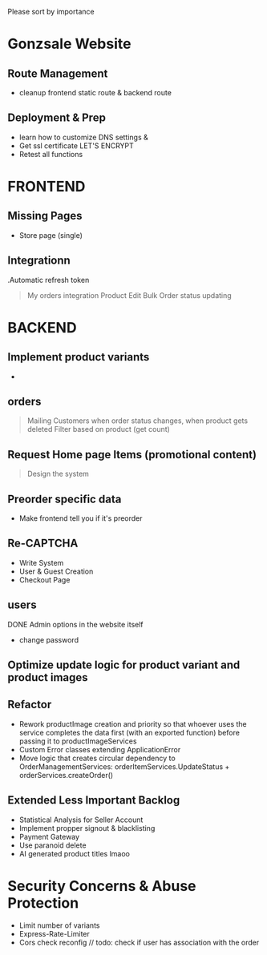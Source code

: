 Please sort by importance
# Gonzsale Website
## Route Management
- cleanup frontend static route & backend route

## Deployment & Prep
- learn how to customize DNS settings &
- Get ssl certificate LET'S ENCRYPT
- Retest all functions

# FRONTEND
## Missing Pages
- Store page (single)

## Integrationn
.Automatic refresh token
> My orders integration
> Product Edit
> Bulk Order status updating

# BACKEND
## Implement product variants
- 

## orders
> Mailing Customers when order status changes, when product gets deleted 
> Filter based on product (get count)

## Request Home page Items (promotional content)
> Design the system

## Preorder specific data
- Make frontend tell you if it's preorder

## Re-CAPTCHA
- Write System
- User & Guest Creation
- Checkout Page

## users
DONE Admin options in the website itself
- change password

## Optimize update logic for product variant and product images

## Refactor
- Rework productImage creation and priority so that whoever uses the service completes the data first (with an exported function) before passing it to productImageServices
- Custom Error classes extending ApplicationError
- Move logic that creates circular dependency to OrderManagementServices: orderItemServices.UpdateStatus + orderServices.createOrder()

## Extended Less Important Backlog
- Statistical Analysis for Seller Account
- Implement propper signout & blacklisting 
- Payment Gateway
- Use paranoid delete
- AI generated product titles lmaoo

# Security Concerns & Abuse Protection
- Limit number of variants
- Express-Rate-Limiter
- Cors check reconfig
// todo: check if user has association with the order
